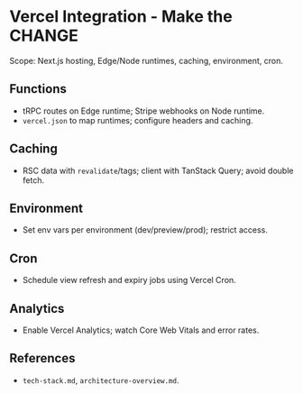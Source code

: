 # Vercel Integration - Make the CHANGE

 Scope: Next.js hosting, Edge/Node runtimes, caching, environment, cron.

## Functions
- tRPC routes on Edge runtime; Stripe webhooks on Node runtime.
- `vercel.json` to map runtimes; configure headers and caching.

## Caching
- RSC data with `revalidate`/tags; client with TanStack Query; avoid double fetch.

## Environment
- Set env vars per environment (dev/preview/prod); restrict access.

## Cron
- Schedule view refresh and expiry jobs using Vercel Cron.

## Analytics
- Enable Vercel Analytics; watch Core Web Vitals and error rates.

## References
- `tech-stack.md`, `architecture-overview.md`.

